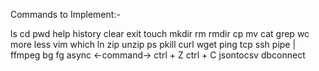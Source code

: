 Commands to Implement:-

ls
cd
pwd
help
history
clear
exit
touch
mkdir
rm
rmdir
cp
mv
cat
grep
wc
more
less
vim
which
ln
zip
unzip
ps
pkill
curl
wget
ping
tcp
ssh
pipe | 
ffmpeg
bg
fg
async <-command->
ctrl + Z
ctrl + C
jsontocsv
dbconnect